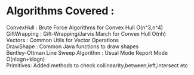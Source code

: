 # Algorithms Covered :   
ConvexHull : Brute Force Algorithms for Convex Hull O(n^3,n^4)      
GiftWrapping : Gift-Wrapping/Jarvis March for Convex Hull O(nh)       
Vectors : Common Utils for Vector Operations   
DrawShape : Common Java functions to draw shapes   
Bentley-Ottman Line Sweep Algorithm : Usual Mode Report Mode O(nlogn+klogn)   
Primitives: Added methods to check collinearity,between,left,intersect etc   
